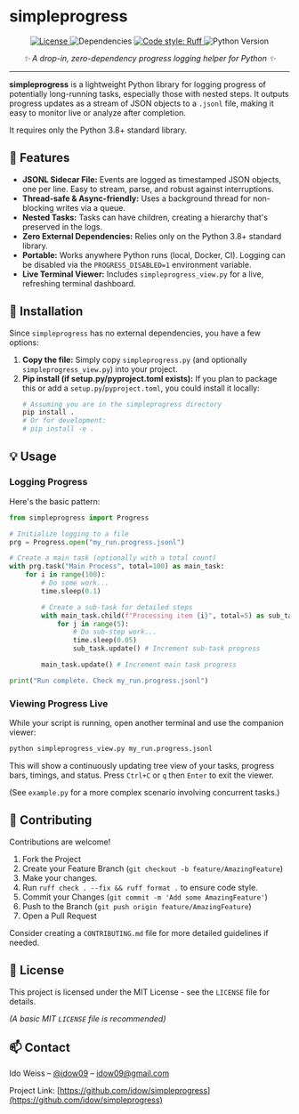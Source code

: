 # simpleprogress

<!-- Badges -->
<p align="center">
  <a href="https://github.com/idow09/simpleprogress/blob/main/LICENSE">
    <img alt="License" src="https://img.shields.io/github/license/idow09/simpleprogress?style=for-the-badge&label=license&message=MIT">
  </a>
  <img alt="Dependencies" src="https://img.shields.io/badge/dependencies-0-brightgreen?style=for-the-badge">
  <a href="https://github.com/astral-sh/ruff">
    <img alt="Code style: Ruff" src="https://img.shields.io/endpoint?url=https://raw.githubusercontent.com/astral-sh/ruff/main/assets/badge/v2.json&style=for-the-badge">
  </a>
  <img alt="Python Version" src="https://img.shields.io/badge/python-3.8+-blue?style=for-the-badge">
</p>

<p align="center">
  <i>✨ A drop-in, zero-dependency progress logging helper for Python ✨</i>
</p>

---

**simpleprogress** is a lightweight Python library for logging progress of potentially long-running tasks, especially those with nested steps. It outputs progress updates as a stream of JSON objects to a `.jsonl` file, making it easy to monitor live or analyze after completion.

It requires only the Python 3.8+ standard library.

## 🚀 Features

*   **JSONL Sidecar File:** Events are logged as timestamped JSON objects, one per line. Easy to stream, parse, and robust against interruptions.
*   **Thread-safe & Async-friendly:** Uses a background thread for non-blocking writes via a queue.
*   **Nested Tasks:** Tasks can have children, creating a hierarchy that's preserved in the logs.
*   **Zero External Dependencies:** Relies only on the Python 3.8+ standard library.
*   **Portable:** Works anywhere Python runs (local, Docker, CI). Logging can be disabled via the `PROGRESS_DISABLED=1` environment variable.
*   **Live Terminal Viewer:** Includes `simpleprogress_view.py` for a live, refreshing terminal dashboard.

## 🔧 Installation

Since `simpleprogress` has no external dependencies, you have a few options:

1.  **Copy the file:** Simply copy `simpleprogress.py` (and optionally `simpleprogress_view.py`) into your project.
2.  **Pip install (if setup.py/pyproject.toml exists):**
    If you plan to package this or add a `setup.py`/`pyproject.toml`, you could install it locally:
    ```bash
    # Assuming you are in the simpleprogress directory
    pip install .
    # Or for development:
    # pip install -e .
    ```

## 💡 Usage

### Logging Progress

Here's the basic pattern:

```python
from simpleprogress import Progress

# Initialize logging to a file
prg = Progress.open("my_run.progress.jsonl")

# Create a main task (optionally with a total count)
with prg.task("Main Process", total=100) as main_task:
    for i in range(100):
        # Do some work...
        time.sleep(0.1)

        # Create a sub-task for detailed steps
        with main_task.child(f"Processing item {i}", total=5) as sub_task:
            for j in range(5):
                # Do sub-step work...
                time.sleep(0.05)
                sub_task.update() # Increment sub-task progress

        main_task.update() # Increment main task progress

print("Run complete. Check my_run.progress.jsonl")
```

### Viewing Progress Live

While your script is running, open another terminal and use the companion viewer:

```bash
python simpleprogress_view.py my_run.progress.jsonl
```

This will show a continuously updating tree view of your tasks, progress bars, timings, and status. Press `Ctrl+C` or `q` then `Enter` to exit the viewer.

(See `example.py` for a more complex scenario involving concurrent tasks.)

## 🤝 Contributing

Contributions are welcome!

1.  Fork the Project
2.  Create your Feature Branch (`git checkout -b feature/AmazingFeature`)
3.  Make your changes.
4.  Run `ruff check . --fix && ruff format .` to ensure code style.
5.  Commit your Changes (`git commit -m 'Add some AmazingFeature'`)
6.  Push to the Branch (`git push origin feature/AmazingFeature`)
7.  Open a Pull Request

Consider creating a `CONTRIBUTING.md` file for more detailed guidelines if needed.

## 📜 License

This project is licensed under the MIT License - see the `LICENSE` file for details.

*(A basic MIT `LICENSE` file is recommended)*

## 📫 Contact

Ido Weiss – [@idow09](https://twitter.com/idow09) – idow09@gmail.com

Project Link: [https://github.com/idow/simpleprogress](https://github.com/idow/simpleprogress)
